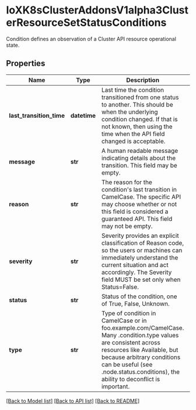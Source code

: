 # IoXK8sClusterAddonsV1alpha3ClusterResourceSetStatusConditions

Condition defines an observation of a Cluster API resource operational state.
## Properties
Name | Type | Description | Notes
------------ | ------------- | ------------- | -------------
**last_transition_time** | **datetime** | Last time the condition transitioned from one status to another. This should be when the underlying condition changed. If that is not known, then using the time when the API field changed is acceptable. | [optional] 
**message** | **str** | A human readable message indicating details about the transition. This field may be empty. | [optional] 
**reason** | **str** | The reason for the condition&#39;s last transition in CamelCase. The specific API may choose whether or not this field is considered a guaranteed API. This field may not be empty. | [optional] 
**severity** | **str** | Severity provides an explicit classification of Reason code, so the users or machines can immediately understand the current situation and act accordingly. The Severity field MUST be set only when Status&#x3D;False. | [optional] 
**status** | **str** | Status of the condition, one of True, False, Unknown. | 
**type** | **str** | Type of condition in CamelCase or in foo.example.com/CamelCase. Many .condition.type values are consistent across resources like Available, but because arbitrary conditions can be useful (see .node.status.conditions), the ability to deconflict is important. | 

[[Back to Model list]](../README.md#documentation-for-models) [[Back to API list]](../README.md#documentation-for-api-endpoints) [[Back to README]](../README.md)


